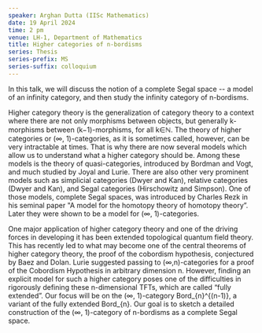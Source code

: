 ```yaml
---
speaker: Arghan Dutta (IISc Mathematics)
date: 19 April 2024
time: 2 pm
venue: LH-1, Department of Mathematics
title: Higher categories of n-bordisms
series: Thesis
series-prefix: MS
series-suffix: colloquium
---
```


In this talk, we will discuss the notion of a complete Segal space -- a model of an infinity category, and then study the infinity category of n-bordisms.

Higher category theory is the generalization of category theory to a context where there are not only morphisms between objects, but generally k-morphisms between (k−1)-morphisms, for all k∈ℕ. The theory of higher categories or (∞, 1)-categories, as it is sometimes called, however, can be very intractable at times. That is why there are now several models which allow us to understand what a higher category should be. Among these models is the theory of quasi-categories, introduced by Bordman and Vogt, and much studied by Joyal and Lurie. There are also other very prominent models such as simplicial categories (Dwyer and Kan), relative categories (Dwyer and Kan), and Segal categories (Hirschowitz and Simpson). One of those models, complete Segal spaces, was introduced by Charles Rezk in his seminal paper "A model for the homotopy theory of homotopy theory”. Later they were shown to be a model for (∞, 1)-categories.

One major application of higher category theory and one of the driving forces in developing it has been extended topological quantum field theory. This has recently led to what may become one of the central theorems of higher category theory, the proof of the cobordism hypothesis, conjectured by Baez and Dolan. Lurie suggested passing to (∞,n)-categories for a proof of the Cobordism Hypothesis in arbitrary dimension n. However, finding an explicit model for such a higher category poses one of the difficulties in rigorously defining these n-dimensional TFTs, which are called “fully extended”. Our focus will be on the (∞, 1)-category Bord_{n}^{(n-1)}, a variant of the fully extended Bord_{n}. Our goal is to sketch a detailed construction of the (∞, 1)-category of n-bordisms as a complete Segal space.

